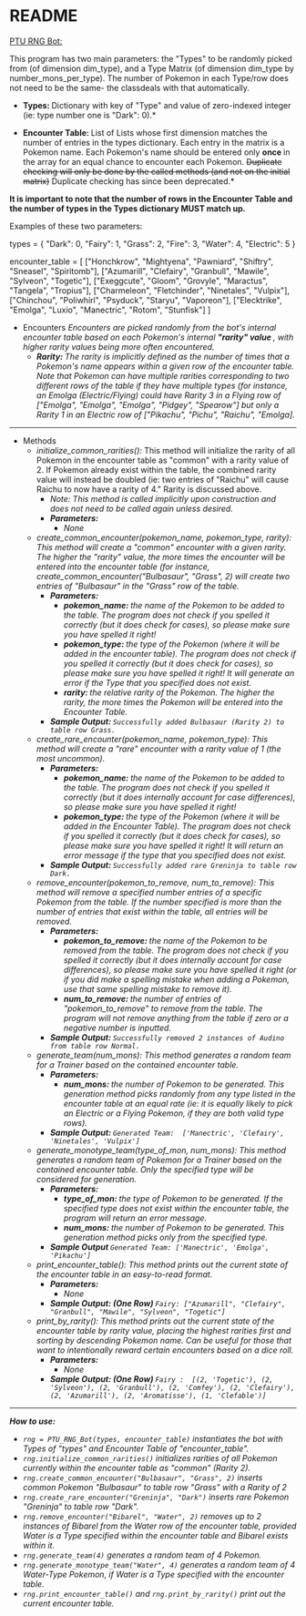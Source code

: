 # README

<u>PTU RNG Bot:</u>

This program has two main parameters: the "Types" to be randomly picked from (of dimension dim_type), and a Type Matrix (of dimension dim_type by number_mons_per_type). The number of Pokemon in each Type/row does not need to be the same- the classdeals with that automatically.

* <b> Types: </b> Dictionary with key of "Type" and value of zero-indexed integer (ie: type number one is "Dark": 0).*

* <b> Encounter Table: </b> List of Lists whose first dimension matches the number of entries in the types dictionary. Each entry in the matrix is a Pokemon name. Each Pokemon's name should be entered only <b> once </b> in the array for an equal chance to encounter each Pokemon. ~~Duplicate checking will only be done by the called methods (and not on the initial matrix)~~ Duplicate checking has since been deprecated.*

**It is important to note that the number of rows in the Encounter Table and the number of types in the Types dictionary MUST match up.**

Examples of these two parameters:

types = {
    "Dark": 0, 
    "Fairy": 1, 
    "Grass": 2, 
    "Fire": 3, 
    "Water": 4, 
    "Electric": 5
}

encounter_table = [
["Honchkrow", "Mightyena", "Pawniard", "Shiftry", "Sneasel", "Spiritomb"], 
["Azumarill", "Clefairy", "Granbull", "Mawile", "Sylveon", "Togetic"], 
["Exeggcute", "Gloom", "Grovyle", "Maractus", "Tangela", "Tropius"],
["Charmeleon", "Fletchinder", "Ninetales", "Vulpix"], 
["Chinchou", "Poliwhirl", "Psyduck", "Staryu", "Vaporeon"],
["Elecktrike", "Emolga", "Luxio", "Manectric", "Rotom", "Stunfisk"] ]

- Encounters
    <i> Encounters are picked randomly from the bot's internal encounter table based on each Pokemon's internal <b> "rarity" value </b>, with higher rarity values being more often encountered. 
    - <b> Rarity: </b> The rarity is implicitly defined as the number of times that a Pokemon's name appears within a given row of the encounter table. *Note that Pokemon can have multiple rarities corresponding to two different rows of the table if they have multiple types* (for instance, an Emolga (Electric/Flying) could have Rarity 3 in a Flying row of ["Emolga", "Emolga", "Emolga", "Pidgey", "Spearow"] but only a Rarity 1 in an Electric row of ["Pikachu", "Pichu", "Raichu", "Emolga].</i>

**********************************************************************************************

- Methods
    - <i> initialize_common_rarities(): </i> This method will initialize the rarity of all Pokemon in the encounter table as "common" with a rarity value of 2. If Pokemon already exist within the table, the combined rarity value will instead be doubled (ie: two entries of "Raichu" will cause Raichu to now have a rarity of 4." Rarity is discussed above.
        - <i> Note: This method is called implicitly upon construction and does not need to be called again unless desired. <i/>
        - <b> <i> Parameters: </i> </b>
            - None
    - <i> create_common_encounter(pokemon_name, pokemon_type, rarity): </i> This method will create a "common" encounter with a given rarity. The higher the "rarity" value, the more times the encounter will be entered into the encounter table (for instance, create_common_encounter("Bulbasaur", "Grass", 2) will create two entries of "Bulbasaur" in the "Grass" row of the table.
        - <b> <i> Parameters: </i> </b>
            - <b> pokemon_name: </b> the name of the Pokemon to be added to the table. The program does not check if you spelled it correctly (but it does check for cases), so please make sure you have spelled it right!
            - <b> pokemon_type: </b> the type of the Pokemon (where it will be added in the encounter table). The program does not check if you spelled it correctly (but it does check for cases), so please make sure you have spelled it right! It will generate an error if the Type that you specified does not exist.
            - <b> rarity: </b> the relative rarity of the Pokemon. The higher the rarity, the more times the Pokemon will be entered into the Encounter Table.
        - <b> <i> Sample Output: </i> </b> `Successfully added Bulbasaur (Rarity 2) to table row Grass.`
    - <i> create_rare_encounter(pokemon_name, pokemon_type): </i> This method will create a "rare" encounter with a rarity value of 1 (the most uncommon). 
        - <b> <i> Parameters: </i> </b>
            - <b> pokemon_name: </b> the name of the Pokemon to be added to the table. The program does not check if you spelled it correctly (but it does internally account for case differences), so please make sure you have spelled it right!
            - <b> pokemon_type: </b> the type of the Pokemon (where it will be added in the Encounter Table). The program does not check if you spelled it correctly (but it does check for cases), so please make sure you have spelled it right! It will return an error message if the type that you specified does not exist.
        - <b> <i> Sample Output: </i> </b> `Successfully added rare Greninja to table row Dark.`
    - <i> remove_encounter(pokemon_to_remove, num_to_remove): </i> This method will remove a specified number entries of a specific Pokemon from the table. If the number specified is more than the number of entries that exist within the table, all entries will be removed.
        - <b> <i> Parameters: </i> </b>
            - <b> pokemon_to_remove: </b> the name of the Pokemon to be removed from the table. The program does not check if you spelled it correctly (but it does internally account for case differences), so please make sure you have spelled it right (or if you <i> did </i> make a spelling mistake when adding a Pokemon, use that same spelling mistake to remove it).
            - <b> num_to_remove: </b> the number of entries of "pokemon_to_remove" to remove from the table. The program will not remove anything from the table if zero or a negative number is inputted.
        - <b> <i> Sample Output: </i> </b> `Successfully removed 2 instances of Audino from table row Normal.`
    - <i> generate_team(num_mons): </i> This method generates a random team for a Trainer based on the contained encounter table.
        - <b> <i> Parameters: </i> </b>
            - <b> num_mons: </b> the number of Pokemon to be generated. This generation method picks randomly from any type listed in the encounter table at an equal rate (ie: it is equally likely to pick an Electric or a Flying Pokemon, if they are both valid type rows).
        - <b> <i> Sample Output: </i> </b> `Generated Team:  ['Manectric', 'Clefairy', 'Ninetales', 'Vulpix']`
    - <i> generate_monotype_team(type_of_mon, num_mons): </i> This method generates a random team of Pokemon for a Trainer based on the contained encounter table. Only the specified type will be considered for generation.
        - <b> <i> Parameters: </i> </b>
            - <b> type_of_mon: </b> the type of Pokemon to be generated. If the specified type does not exist within the encounter table, the program will return an error message.
            - <b> num_mons: </b> the number of Pokemon to be generated. This generation method picks only from the specified type.
        - <b> <i> Sample Output </i> </b> `Generated Team: ['Manectric', 'Emolga', 'Pikachu']`
    - <i> print_encounter_table(): </i> This method prints out the current state of the encounter table in an easy-to-read format.
        - <b> <i> Parameters: </i> </b>
            - None
        - <b> <i> Sample Output: (One Row) </i> </b>  `Fairy: ["Azumarill", "Clefairy", "Granbull", "Mawile", "Sylveon", "Togetic"]`
    - <i> print_by_rarity(): </i> This method prints out the current state of the encounter table by rarity value, placing the highest rarities first and sorting by descending Pokemon name. Can be useful for those that want to intentionally reward certain encounters based on a dice roll.
        - <b> <i> Parameters: </i> </b>
            - None
        - <b> <i> Sample Output: (One Row) </i> </b> `Fairy :  [(2, 'Togetic'), (2, 'Sylveon'), (2, 'Granbull'), (2, 'Comfey'), (2, 'Clefairy'), (2, 'Azumarill'), (2, 'Aromatisse'), (1, 'Clefable')]`
                
***********************

<b> How to use: </b>
- `rng = PTU_RNG_Bot(types, encounter_table)` instantiates the bot with Types of "types" and Encounter Table of "encounter_table".
- `rng.initialize_common_rarities()` initializes rarities of all Pokemon currently within the encounter table as "common" (Rarity 2).
- `rng.create_common_encounter("Bulbasaur", "Grass", 2)` inserts common Pokemon "Bulbasaur" to table row "Grass" with a Rarity of 2
- `rng.create_rare_encounter("Greninja", "Dark")` inserts rare Pokemon "Greninja" to table row "Dark".
- `rng.remove_encounter("Bibarel", "Water", 2)` removes up to 2 instances of Bibarel from the Water row of the encounter table, provided Water is a Type specified within the encounter table and Bibarel exists within it.
- `rng.generate_team(4)` generates a random team of 4 Pokemon.
- `rng.generate_monotype_team("Water", 4)` generates a random team of 4 Water-Type Pokemon, if Water is a Type specified with the encounter table.
- `rng.print_encounter_table()` and `rng.print_by_rarity()` print out the current encounter table.